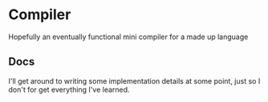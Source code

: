 # Compiler
Hopefully an eventually functional mini compiler for a made up language

## Docs
I'll get around to writing some implementation details at some point, just so I don't for get everything I've learned.
